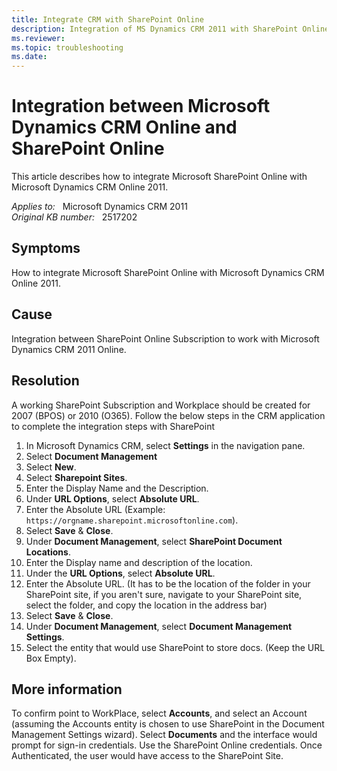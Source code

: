 ```yaml
---
title: Integrate CRM with SharePoint Online
description: Integration of MS Dynamics CRM 2011 with SharePoint Online 2007 (BPOS).
ms.reviewer: 
ms.topic: troubleshooting
ms.date: 
---
```

# Integration between Microsoft Dynamics CRM Online and SharePoint Online

This article describes how to integrate Microsoft SharePoint Online with Microsoft Dynamics CRM Online 2011.

_Applies to:_ &nbsp; Microsoft Dynamics CRM 2011  
_Original KB number:_ &nbsp; 2517202

## Symptoms

How to integrate Microsoft SharePoint Online with Microsoft Dynamics CRM Online 2011.

## Cause

Integration between SharePoint Online Subscription to work with Microsoft Dynamics CRM 2011 Online.

## Resolution

A working SharePoint Subscription and Workplace should be created for 2007 (BPOS) or 2010 (O365). Follow the below steps in the CRM application to complete the integration steps with SharePoint

1. In Microsoft Dynamics CRM, select **Settings** in the navigation pane.
1. Select **Document Management**
1. Select **New**.
1. Select **Sharepoint Sites**.
1. Enter the Display Name and the Description.
1. Under **URL Options**, select **Absolute URL**.
1. Enter the Absolute URL (Example: `https://orgname.sharepoint.microsoftonline.com`).
1. Select **Save** & **Close**.
1. Under **Document Management**, select **SharePoint Document Locations**.
1. Enter the Display name and description of the location.
1. Under the **URL Options**, select **Absolute URL**.  
1. Enter the Absolute URL. (It has to be the location of the folder in your SharePoint site, if you aren't sure, navigate to your SharePoint site, select the folder, and copy the location in the address bar)
1. Select **Save** & **Close**.
1. Under **Document Management**, select **Document Management Settings**.
1. Select the entity that would use SharePoint to store docs. (Keep the URL Box Empty).

## More information

To confirm point to WorkPlace, select **Accounts**, and select an Account (assuming the Accounts entity is chosen to use SharePoint in the Document Management Settings wizard). Select **Documents** and the interface would prompt for sign-in credentials. Use the SharePoint Online credentials. Once Authenticated, the user would have access to the SharePoint Site.
